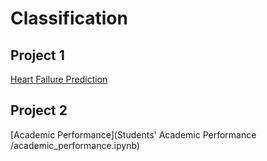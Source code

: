 # Classification

## Project 1
[Heart Failure Prediction](Heart-Failure-Prediction/heart_failure_analysis.ipynb)

## Project 2
[Academic Performance](Students' Academic Performance /academic_performance.ipynb)